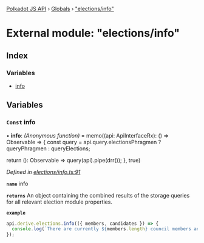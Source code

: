 [Polkadot JS API](../README.md) › [Globals](../globals.md) › ["elections/info"](_elections_info_.md)

# External module: "elections/info"

## Index

### Variables

* [info](_elections_info_.md#const-info)

## Variables

### `Const` info

• **info**: *(Anonymous function)* =  memo((api: ApiInterfaceRx): () => Observable<DerivedElectionsInfo> => {
  const query = api.query.electionsPhragmen
    ? queryPhragmen
    : queryElections;

  return (): Observable<DerivedElectionsInfo> =>
    query(api).pipe(drr());
}, true)

*Defined in [elections/info.ts:91](https://github.com/polkadot-js/api/blob/cba5710fec/packages/api-derive/src/elections/info.ts#L91)*

**`name`** info

**`returns`** An object containing the combined results of the storage queries for
all relevant election module properties.

**`example`** 
<BR>

```javascript
api.derive.elections.info(({ members, candidates }) => {
  console.log(`There are currently ${members.length} council members and ${candidates.length} prospective council candidates.`);
});
```
